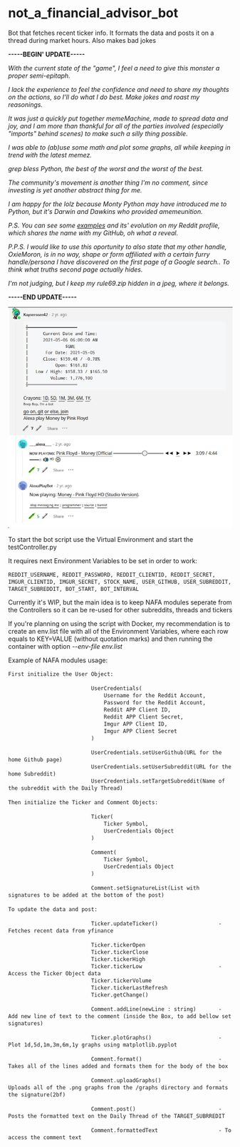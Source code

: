 # not_a_financial_advisor_bot
Bot that fetches recent ticker info.  It formats the data and posts it on a thread during market hours. Also makes bad jokes 

**-----BEGIN' UPDATE-----** 

_With the current state of the "game", I feel a need to give this monster a proper semi-epitaph._

_I lack the experience to feel the confidence and need to share my thoughts on the actions, so I'll do what I do best. Make jokes and roast my reasonings._

_It was just a quickly put together memeMachine, made to spread data and joy, and I am more than thankful for all of the parties involved (especially "imports" behind scenes) to make such a silly thing possible._

_I was able to (ab)use some math and plot some graphs, all while keeping in trend with the latest memez._

_grep bless Python, the best of the worst and the worst of the best._

_The community's movement is another thing I'm no comment, since investing is yet another abstract thing for me._

_I am happy for the lolz because Monty Python may have introduced me to Python, but it's Darwin and Dawkins who provided amemeunition._

_P.S. You can see some [examples](https://www.reddit.com/r/Superstonk/comments/n9rsxg/comment/gxrmj3t/?utm_source=share&utm_medium=web2x&context=3) and its' evolution on my Reddit profile, which shares the name with my GitHub, oh what a reveal._

_P.P.S. I would like to use this oportunity to also state that my other handle, OxieMoron, is in no way, shape or form affiliated with a certain furry handle/persona I have discovered on the first page of a Google search.. To think what truths second page actually hides._

_I'm not judging, but I keep my rule69.zip hidden in a jpeg, where it belongs._

**-----END UPDATE-----**

![$](https://github.com/KayserSoze42/not_a_financial_advisor_bot/blob/main/a.png?raw=true)

To start the bot script use the Virtual Environment and start the testController.py

It requires next Environment Variables to be set in order to work:
                      
    REDDIT_USERNAME, REDDIT_PASSWORD, REDDIT_CLIENTID, REDDIT_SECRET, IMGUR_CLIENTID, IMGUR_SECRET, STOCK_NAME, USER_GITHUB, USER_SUBREDDIT, TARGET_SUBREDDIT, BOT_START, BOT_INTERVAL

Currently it's WIP, but the main idea is to keep NAFA modules seperate from the Controllers so it can be re-used for other subreddits, threads and tickers

If you're planning on using the script with Docker, my recommendation is to create an env.list file with all of the Environment Variables, where each row equals to KEY=VALUE (without quotation marks) and then running the container with option _--env-file env.list_

Example of NAFA modules usage:

    First initialize the User Object:
                              
                              UserCredentials(
                                  Username for the Reddit Account,
                                  Password for the Reddit Account,
                                  Reddit APP Client ID,
                                  Reddit APP Client Secret,
                                  Imgur APP Client ID,
                                  Imgur APP Client Secret
                              )
                              
                              UserCredentials.setUserGithub(URL for the home Github page)
                              UserCredentials.setUserSubreddit(URL for the home Subreddit)
                              UserCredentials.setTargetSubreddit(Name of the subreddit with the Daily Thread)
                              
    Then initialize the Ticker and Comment Objects:
                              
                              Ticker(
                                  Ticker Symbol,
                                  UserCredentials Object
                              )
                              
                              Comment(
                                  Ticker Symbol,
                                  UserCredentials Object
                              )
                              
                              Comment.setSignatureList(List with signatures to be added at the bottom of the post)
                              
    To update the data and post:
    
                              Ticker.updateTicker()                   - Fetches recent data from yfinance
                              
                              Ticker.tickerOpen 
                              Ticker.tickerClose
                              Ticker.tickerHigh
                              Ticker.tickerLow                        - Access the Ticker Object data
                              Ticker.tickerVolume
                              Ticker.tickerLastRefresh
                              Ticker.getChange()
                              
                              Comment.addLine(newLine : string)       - Add new line of text to the comment (inside the Box, to add bellow set signatures)
                              
                              Ticker.plotGraphs()                     - Plot 1d,5d,1m,3m,6m,1y graphs using matplotlib.pyplot
                              
                              Comment.format()                        - Takes all of the lines added and formats them for the body of the box
                              
                              Comment.uploadGraphs()                  - Uploads all of the .png graphs from the /graphs directory and formats the signature(2bf) 
                              
                              Comment.post()                          - Posts the formatted text on the Daily Thread of the TARGET_SUBRREDIT
                              
                              Comment.formattedText                   - To access the comment text
